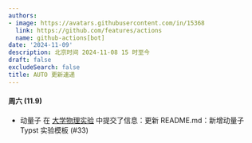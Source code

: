 ```yaml
---
authors:
- image: https://avatars.githubusercontent.com/in/15368
  link: https://github.com/features/actions
  name: github-actions[bot]
date: '2024-11-09'
description: 北京时间 2024-11-08 15 时至今
draft: false
excludeSearch: false
title: AUTO 更新速递
---
```


#### 周六 (11.9)

- 动量子 在 [大学物理实验](https://github.com/HITSZ-OpenAuto/PHYS1002) 中提交了信息：更新 README.md：新增动量子 Typst 实验模板 (#33)

